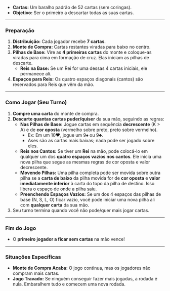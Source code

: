 - **Cartas:** Um baralho padrão de 52 cartas (sem coringas).
- **Objetivo:** Ser o primeiro a descartar todas as suas cartas.

---

### Preparação

1. **Distribuição:** Cada jogador recebe **7 cartas**.
2. **Monte de Compra:** Cartas restantes viradas para baixo no centro.
3. **Pilhas de Base:** Vire as **4 primeiras cartas** do monte e coloque-as viradas para cima em formação de cruz. Elas iniciam as pilhas de descarte.
    - **Reis na Base:** Se um Rei for uma dessas 4 cartas iniciais, ele permanece ali.
4. **Espaços para Reis:** Os quatro espaços diagonais (cantos) são reservados para Reis que vêm da mão.

---

### Como Jogar (Seu Turno)

1. **Compre uma carta** do monte de compra.
2. **Descarte quantas cartas puder/quiser** da sua mão, seguindo as regras:
    - **Nas Pilhas de Base:** Jogue cartas em sequência **decrescente** (K > A) e de **cor oposta** (vermelho sobre preto, preto sobre vermelho).
        - Ex: Em um 10♥, jogue um 9♠ ou 9♣.
        - Ases são as cartas mais baixas; nada pode ser jogado sobre eles.
    - **Reis nos Cantos:** Se tiver um **Rei** na mão, pode colocá-lo em qualquer um dos **quatro espaços vazios nos cantos**. Ele inicia uma nova pilha que segue as mesmas regras de cor oposta e valor decrescente.
    - **Movendo Pilhas:** Uma pilha completa pode ser movida sobre outra pilha se a **carta de baixo** da pilha movida for de **cor oposta** e **valor imediatamente inferior** à carta do topo da pilha de destino. Isso libera o espaço de onde a pilha saiu.
    - **Preenchendo Espaços Vazios:** Se um dos 4 espaços das pilhas de base (N, S, L, O) ficar vazio, você pode iniciar uma nova pilha ali com **qualquer carta** da sua mão.
3. Seu turno termina quando você não pode/quer mais jogar cartas.

---

### Fim do Jogo

- O **primeiro jogador a ficar sem cartas** na mão vence!

---

### Situações Específicas

- **Monte de Compra Acaba:** O jogo continua, mas os jogadores não compram mais cartas.
- **Jogo Travado:** Se ninguém conseguir fazer mais jogadas, a rodada é nula. Embaralhem tudo e comecem uma nova rodada.
